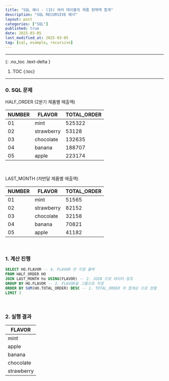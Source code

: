 ```yaml
---
title: "SQL 예시 - (15) 여러 테이블의 제품 판매액 합계"
description: "SQL RECURSIVE 예시"
layout: post
categories: ["SQL"]
published: true
date: 2025-03-05
last_modified_at: 2025-03-05
tag: [sql, example, recursive]
---
```

---
{: .no_toc .text-delta }

1. TOC
{:toc}
---

<!-- 글의 제목은 ##
    나머지 큰 제목은 ###
    이후 나머지는 3개이상 -->

### 0. SQL 문제

HALF_ORDER (2분기 제품별 매출액)

| NUMBER | FLAVOR | TOTAL_ORDER |
| ------ | ------ | ----------- |
| 01 | mint | 525322 |
| 02 | strawberry | 53128 |
| 03 | chocolate | 132635 |
| 04 | banana | 188707 |
| 05 | apple | 223174 |

<br>

LAST_MONTH (저번달 제품별 매출액)

| NUMBER | FLAVOR | TOTAL_ORDER |
| ------ | ------ | ----------- |
| 01 | mint | 51565 |
| 02 | strawberry | 82152 |
| 03 | chocolate | 32158 |
| 04 | banana | 70821 |
| 05 | apple | 41182 |

<br>

### 1. 계산 진행
```sql
SELECT HO.FLAVOR -- 4. FLAVOR 만 지정 출력
FROM HALF_ORDER HO
JOIN LAST_MONTH ho USING(FLAVOR) -- 2. JOIN 으로 데이터 참조
GROUP BY HO.FLAVOR -- 3. FLAVOR을 그룹으로 지정
ORDER BY SUM(HO.TOTAL_ORDER) DESC -- 1. TOTAL_ORDER 의 합계순 으로 정렬
LIMIT 3
```
<br>

### 2. 실행 결과

| FLAVOR |
| ------ |
| mint |
| apple |
| banana |
| chocolate |
| strawberry |

<br>
<br>